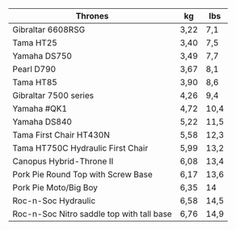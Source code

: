 Thrones  |kg |lbs |
---- |---- |---- |
Gibraltar 6608RSG |3,22 |7,1 |
Tama HT25 |3,40 |7,5 |
Yamaha DS750 |3,49 |7,7 |
Pearl D790 |3,67 |8,1 |
Tama HT85 |3,90 |8,6 |
Gibraltar 7500 series |4,26 |9,4 |
Yamaha #QK1  |4,72 |10,4 |
Yamaha DS840  |5,22 |11,5 |
Tama First Chair HT430N  |5,58 |12,3 |
Tama HT750C Hydraulic First Chair  |5,99 |13,2 |
Canopus Hybrid-Throne II  |6,08 |13,4 |
Pork Pie Round Top with Screw Base  |6,17 |13,6 |
Pork Pie Moto/Big Boy  |6,35 |14 |
Roc-n-Soc Hydraulic  |6,58 |14,5 |
Roc-n-Soc Nitro saddle top with tall base  |6,76 |14,9 |
